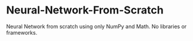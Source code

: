 # Neural-Network-From-Scratch
 Neural Network from scratch using only NumPy and Math. No libraries or frameworks.
